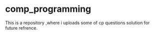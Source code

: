 # comp_programming
This is a repository ,where i uploads some of cp questions solution for future refrence.

